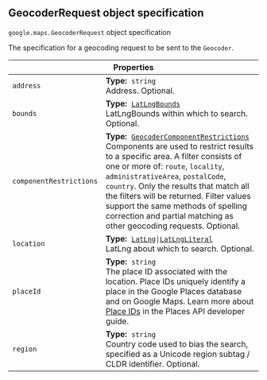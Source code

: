 <h2 id="GeocoderRequest"> GeocoderRequest object specification </h2><p>
<code><span itemprop="path">google.maps</span>.<span itemprop="name">GeocoderRequest</span></code>
object specification
</p><p>The specification for a geocoding request to be sent to the <code>Geocoder</code>.</p><div class="devsite-table-wrapper"><table class="properties responsive" summary="interface GeocoderRequest - Properties">
<thead>
<tr><th colspan="2">Properties</th>
</tr></thead>
<tbody>
<tr>
<td><code><span>address</span></code></td>
<td><div><strong>Type:</strong>&nbsp; <code>string</code></div>
<div class="desc">Address. Optional.</div></td>
</tr>
<tr>
<td><code><span>bounds</span></code></td>
<td><div><strong>Type:</strong>&nbsp; <code><a href="https://github.com/amenadiel/google-maps-documentation/blob/master/docs/LatLngBounds.md">LatLngBounds</a></code></div>
<div class="desc">LatLngBounds within which to search. Optional.</div></td>
</tr>
<tr>
<td><code><span>componentRestrictions</span></code></td>
<td><div><strong>Type:</strong>&nbsp; <code><a href="https://github.com/amenadiel/google-maps-documentation/blob/master/docs/GeocoderComponentRestrictions.md">GeocoderComponentRestrictions</a></code></div>
<div class="desc">Components are used to restrict results to a specific area. A filter consists of one or more of: <code>route</code>, <code>locality</code>, <code>administrativeArea</code>, <code>postalCode</code>, <code>country</code>. Only the results that match all the filters will be returned. Filter values support the same methods of spelling correction and partial matching as other geocoding requests. Optional.</div></td>
</tr>
<tr>
<td><code><span>location</span></code></td>
<td><div><strong>Type:</strong>&nbsp; <code><a href="https://github.com/amenadiel/google-maps-documentation/blob/master/docs/LatLng.md">LatLng</a>|<a href="https://github.com/amenadiel/google-maps-documentation/blob/master/docs/LatLngLiteral.md">LatLngLiteral</a></code></div>
<div class="desc">LatLng about which to search. Optional.</div></td>
</tr>
<tr>
<td><code><span>placeId</span></code></td>
<td><div><strong>Type:</strong>&nbsp; <code>string</code></div>
<div class="desc">The place ID associated with the location. Place IDs uniquely identify a place in the Google Places database and on Google Maps. Learn more about <a href="/places/place-id">Place IDs</a> in the Places API developer guide.</div></td>
</tr>
<tr>
<td><code><span>region</span></code></td>
<td><div><strong>Type:</strong>&nbsp; <code>string</code></div>
<div class="desc">Country code used to bias the search, specified as a Unicode region subtag / CLDR identifier. Optional.</div></td>
</tr>
</tbody>
</table></div>